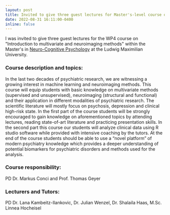 ```yaml
---
layout: post
title: Invited to give three guest lectures for Master's-level course on "Introduction to multivariate and neuroimaging methods."
date: 2022-08-31 16:11:00-0400
inline: false
---
```


I was invited to give three guest lectures for the WP4 course on "Introduction to multivariate and neuroimaging methods" within the Master's in <a href="https://www.psy.lmu.de/ncp/curriculum/general_course/index.html">Neuro-Cognitive Psychology</a> at the Ludwig Maximilian University. 


### Course description and topics:
In the last two decades of psychiatric research, we are witnessing a growing interest in machine learning and neuroimaging methods. This course will equip students with basic
knowledge on multivariate methods (supervised and unsupervised), neuroimaging (structural and functional) and their application in different modalities of psychiatric research. The
scientific literature will mostly focus on psychosis, depression and clinical high-risk state. In the first part of the course students will be strongly encouraged to gain knowledge on
aforementioned topics by attending lectures, reading state-of-art literature and practicing presentation skills. In the second part this course our students will analyze clinical data using
R studio software while provided with intensive coaching by the tutors. At the end of the course students should be able to use a “novel platform” of modern psychiatry knowledge
which provides a deeper understanding of potential biomarkers for psychiatric disorders and methods used for the analysis.

### Course responsibility:
PD Dr. Markus Conci and Prof. Thomas Geyer

### Lecturers and Tutors:
PD Dr. Lana Kambeitz-Ilankovic, 
Dr. Julian Wenzel, 
Dr. Shalaila Haas, 
M.Sc. Linnea Hocheisel